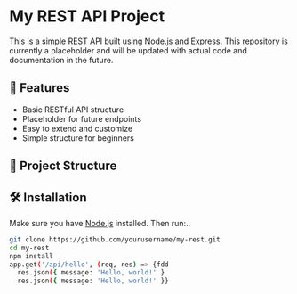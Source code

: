 # My REST API Project

This is a simple REST API built using Node.js and Express. This repository is currently a placeholder and will be updated with actual code and documentation in the future.

## 🚀 Features

- Basic RESTful API structure
- Placeholder for future endpoints
- Easy to extend and customize
- Simple structure for beginners

## 📁 Project Structure


## 🛠️ Installation

Make sure you have [Node.js](https://nodejs.org/) installed. Then run:..

```bash
git clone https://github.com/yourusername/my-rest.git
cd my-rest
npm install
app.get('/api/hello', (req, res) => {fdd
  res.json({ message: 'Hello, world!' }
  res.json({ message: 'Hello, world!' }}



